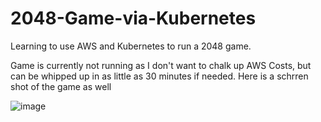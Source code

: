 # 2048-Game-via-Kubernetes
Learning to use AWS and Kubernetes to run a 2048 game.


Game is currently not running as I don't want to chalk up AWS Costs, but can be whipped up in as little as 30 minutes if needed. Here is a schrren shot of the game as well

![image](https://github.com/Briwhee/2048-Game-via-Kubernetes/assets/43559191/e85cdd39-893f-4f6e-9c69-372a32f7c150)
